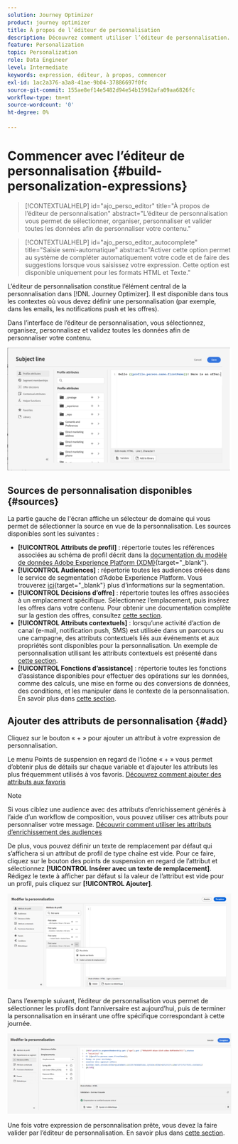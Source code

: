 ```yaml
---
solution: Journey Optimizer
product: journey optimizer
title: À propos de l’éditeur de personnalisation
description: Découvrez comment utiliser l’éditeur de personnalisation.
feature: Personalization
topic: Personalization
role: Data Engineer
level: Intermediate
keywords: expression, éditeur, à propos, commencer
exl-id: 1ac2a376-a3a8-41ae-9b04-37886697f0fc
source-git-commit: 155ae8ef14e5482d94e54b15962afa09aa6826fc
workflow-type: tm+mt
source-wordcount: '0'
ht-degree: 0%

---
```


# Commencer avec l’éditeur de personnalisation {#build-personalization-expressions}

>[!CONTEXTUALHELP]
>id="ajo_perso_editor"
>title="À propos de l’éditeur de personnalisation"
>abstract="L’éditeur de personnalisation vous permet de sélectionner, organiser, personnaliser et valider toutes les données afin de personnaliser votre contenu."

>[!CONTEXTUALHELP]
>id="ajo_perso_editor_autocomplete"
>title="Saisie semi-automatique"
>abstract="Activer cette option permet au système de compléter automatiquement votre code et de faire des suggestions lorsque vous saisissez votre expression. Cette option est disponible uniquement pour les formats HTML et Texte."

L’éditeur de personnalisation constitue lʼélément central de la personnalisation dans [!DNL Journey Optimizer]. Il est disponible dans tous les contextes où vous devez définir une personnalisation (par exemple, dans les emails, les notifications push et les offres).

Dans l’interface de l’éditeur de personnalisation, vous sélectionnez, organisez, personnalisez et validez toutes les données afin de personnaliser votre contenu.

![](assets/perso_ee1.png)

## Sources de personnalisation disponibles {#sources}

La partie gauche de l&#39;écran affiche un sélecteur de domaine qui vous permet de sélectionner la source en vue de la personnalisation. Les sources disponibles sont les suivantes :

* **[!UICONTROL Attributs de profil]** : répertorie toutes les références associées au schéma de profil décrit dans la [documentation du modèle de données Adobe Experience Platform (XDM)](https://experienceleague.adobe.com/docs/experience-platform/xdm/home.html?lang=fr){target="_blank"}.
* **[!UICONTROL Audiences]** : répertorie toutes les audiences créées dans le service de segmentation d’Adobe Experience Platform. Vous trouverez [ici](https://experienceleague.adobe.com/docs/experience-platform/segmentation/home.html?lang=fr){target="_blank"} plus d’informations sur la segmentation.
* **[!UICONTROL Décisions d’offre]** : répertorie toutes les offres associées à un emplacement spécifique. Sélectionnez l’emplacement, puis insérez les offres dans votre contenu. Pour obtenir une documentation complète sur la gestion des offres, consultez [cette section](../offers/get-started/starting-offer-decisioning.md).
* **[!UICONTROL Attributs contextuels]** : lorsqu’une activité d’action de canal (e-mail, notification push, SMS) est utilisée dans un parcours ou une campagne, des attributs contextuels liés aux événements et aux propriétés sont disponibles pour la personnalisation. Un exemple de personnalisation utilisant les attributs contextuels est présenté dans [cette section](personalization-use-case.md).
* **[!UICONTROL Fonctions d’assistance]** : répertorie toutes les fonctions d’assistance disponibles pour effectuer des opérations sur les données, comme des calculs, une mise en forme ou des conversions de données, des conditions, et les manipuler dans le contexte de la personnalisation. En savoir plus dans [cette section](functions/functions.md).

## Ajouter des attributs de personnalisation {#add}

Cliquez sur le bouton « + » pour ajouter un attribut à votre expression de personnalisation.

Le menu Points de suspension en regard de l’icône « + » vous permet d’obtenir plus de détails sur chaque variable et d’ajouter les attributs les plus fréquemment utilisés à vos favoris. [Découvrez comment ajouter des attributs aux favoris](personalization-favorites.md)

>[!NOTE]
>
>Si vous ciblez une audience avec des attributs d’enrichissement générés à l’aide d’un workflow de composition, vous pouvez utiliser ces attributs pour personnaliser votre message. [Découvrir comment utiliser les attributs d’enrichissement des audiences](../audience/about-audiences.md#enrichment)

De plus, vous pouvez définir un texte de remplacement par défaut qui s’affichera si un attribut de profil de type chaîne est vide. Pour ce faire, cliquez sur le bouton des points de suspension en regard de l’attribut et sélectionnez **[!UICONTROL Insérer avec un texte de remplacement]**. Rédigez le texte à afficher par défaut si la valeur de l’attribut est vide pour un profil, puis cliquez sur **[!UICONTROL Ajouter]**.

![](assets/attribute-details.png)

Dans l’exemple suivant, l’éditeur de personnalisation vous permet de sélectionner les profils dont l’anniversaire est aujourd’hui, puis de terminer la personnalisation en insérant une offre spécifique correspondant à cette journée.

![](assets/perso_ee2.png)

Une fois votre expression de personnalisation prête, vous devez la faire valider par l’éditeur de personnalisation. En savoir plus dans [cette section](personalization-validation.md).
